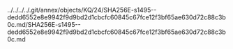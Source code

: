 ../../../../.git/annex/objects/KQ/24/SHA256E-s1495--dedd6552e8e9942f9d9bd2d1cbcfc60845c67fce12f3bf65ae630d72c88c3b0c.md/SHA256E-s1495--dedd6552e8e9942f9d9bd2d1cbcfc60845c67fce12f3bf65ae630d72c88c3b0c.md